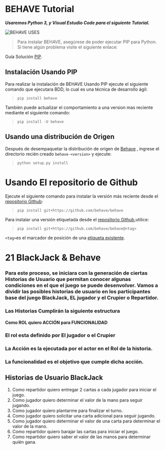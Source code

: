 # BEHAVE Tutorial

***Usaremos Python 3, y Visual Estudio Code para el siguiente Tutorial.***

![BEHAVE USES](https://camo.githubusercontent.com/9afcdb94ede677a8c791beaa5031755af94ac56969bedd3b3e9af9b48d535fa5/68747470733a2f2f7261772e6769746875622e636f6d2f6265686176652f6265686176652f6d61737465722f646f63732f5f7374617469632f6265686176655f6c6f676f312e706e67)

> Para instalar BEHAVE, asegúrese de poder ejecutar PIP para Python. Si tiene algún problema visite el siguiente enlace:

Guía Solución [PIP](https://stackoverflow.com/questions/32639074/why-am-i-getting-importerror-no-module-named-pip-right-after-installing-pip/53921438).

## Instalación Usando PIP

Para realizar la instalación de BEHAVE Usando PIP ejecute el siguiente comando que ejecutara BDD, lo cual es una técnica de desarrollo ágil:

> `pip install behave`

También puede actualizar el comportamiento a una version mas reciente mediante el siguiente comando:

>`pip install -U behave`
 
## Usando una distribución de Origen

Después de desempaquetar la distribución de origen de [Behave](https://pypi.org/project/behave/) , ingrese el directorio recién creado `behave-<version>` y ejecute:

> `python setup.py install`

# Usando El repositorio de Github

Ejecute el siguiente comando para instalar la versión más reciente desde el [repositorio Github](https://github.com/behave/behave):

 > `pip install git+https://github.com/behave/behave`

 Para instalar una versión etiquetada desde el [repositorio Github](https://github.com/behave/behave),utilice:

 >`pip install git+https://github.com/behave/behave@<tag>`

 `<tag>`es el marcador de posición de una [etiqueta existente](https://github.com/behave/behave/tags).


# 21 BlackJack & Behave

### Para este proceso, se iniciara con la generación de ciertas Historias de Usuario que permitan conocer algunas condiciones en el que el juego se puede desenvolver. Vamos a dividir las posibles historias de usuario en los participantes base del juego BlackJack, EL jugador y el Crupier o Repartidor.

### Las Historias Cumplirán la siguiente estructura

#### Como **ROL** quiero **ACCIÓN** para **FUNCIONALIDAD**  


### El rol esta definido por El jugador o el Crupier
### La Acción es la ejecutada por el actor en el Rol de la historia.
### La funcionalidad es el objetivo que cumple dicha acción.  

## Historias de Usuario BlackJack
1. Como repartidor quiero entregar 2 cartas a cada jugador para iniciar el juego.
2. Como jugador quiero determinar el valor de la mano para seguir jugando.
3. Como jugador quiero plantarme para finalizar el turno.
4. Como jugador quiero solicitar una carta adicional para seguir jugando.
5. Como jugador quiero determinar el valor de una carta para determinar el valor de la mano.
6. Como repartidor quiero barajar las cartas para iniciar el juego.
7. Como repartidor quiero saber el valor de las manos para determinar quién gana.

